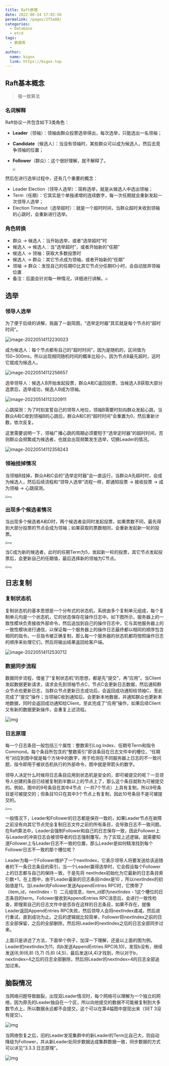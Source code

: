 ```yaml
---
title: Raft原理
date: 2022-06-24 17:02:56
permalink: /pages/2f5a88/
categories:
  - Database
  - etcd
tags:
  - 数据库
  - 
author: 
  name: bigox
  link: https://bigox.top
---
```

## Raft**基本概念**

> 强一致算法

### **名词解释**

Raft协议一共包含如下3类角色：

- **Leader**（领袖）：领袖由群众投票选举得出，每次选举，只能选出一名领袖；

- **Candidate**（候选人）：当没有领袖时，某些群众可以成为候选人，然后去竞争领袖的位置；

- **Follower**（群众）：这个很好理解，就不解释了。

  <img src="https://raw.githubusercontent.com/daniuEvan/pictrues/main/Typora/image-20220514112053285.png" style="zoom:50%;" />

然后在进行选举过程中，还有几个重要的概念：

- Leader Election（领导人选举）：简称选举，就是从候选人中选出领袖；
- Term（任期）：它其实是个单独递增的连续数字，每一次任期就会重新发起一次领导人选举；
- Election Timeout（选举超时）：就是一个超时时间，当群众超时未收到领袖的心跳时，会重新进行选举。

### **角色转换**

- 群众 -> 候选人：当开始选举，或者“选举超时”时
- 候选人 -> 候选人：当“选举超时”，或者开始新的“任期”
- 候选人 -> 领袖：获取大多数投票时
- 候选人 -> 群众：其它节点成为领袖，或者开始新的“任期”
- 领袖 -> 群众：发现自己的任期ID比其它节点分任期ID小时，会自动放弃领袖位置
- 备注：后面会针对每一种情况，详细进行讲解。<img src="https://raw.githubusercontent.com/daniuEvan/pictrues/main/Typora/image-20220514112053285-20220514112200247.png" style="zoom:50%;" />

## **选举**

### **领导人选举**

为了便于后续的讲解，我画了一副简图，“选举定时器”其实就是每个节点的“超时时间”。

![image-20220514112230023](https://raw.githubusercontent.com/daniuEvan/pictrues/main/Typora/image-20220514112230023.png)

成为候选人：每个节点都有自己的“超时时间”，因为是随机的，区间值为150~300ms，所以出现相同随机时间的概率比较小，因为节点B最先超时，这时它就成为候选人。

![image-20220514112256657](https://raw.githubusercontent.com/daniuEvan/pictrues/main/Typora/image-20220514112256657.png)

选举领导人：候选人B开始发起投票，群众A和C返回投票，当候选人B获取大部分选票后，选举成功，候选人B成为领袖。

![image-20220514112320911](https://raw.githubusercontent.com/daniuEvan/pictrues/main/Typora/image-20220514112320911.png)

心跳探测：为了时刻宣誓自己的领导人地位，领袖B需要时刻向群众发起心跳，当群众A和C收到领袖B的心跳后，群众A和C的“超时时间”会重置为0，然后重新计数，依次反复。

这里需要说明一下，领袖广播心跳的周期必须要短于“选举定时器”的超时时间，否则群众会频繁成为候选者，也就会出现频繁发生选举，切换Leader的情况。

![image-20220514112358243](https://raw.githubusercontent.com/daniuEvan/pictrues/main/Typora/image-20220514112358243.png)

### **领袖挂掉情况**

当领袖B挂掉，群众A和C会的“选举定时器”会一直运行，当群众A先超时时，会成为候选人，然后后续流程和“领导人选举”流程一样，即通知投票 -> 接收投票 -> 成为领袖 -> 心跳探测。

<img src="https://pic1.zhimg.com/80/v2-df0174b3627aa973bf61832d86bf343c_1440w.jpg" alt="img" style="zoom:50%;" />

### **出现多个候选者情况**

当出现多个候选者A和D时，两个候选者会同时发起投票，如果票数不同，最先得到大部分投票的节点会成为领袖；如果获取的票数相同，会重新发起新一轮的投票。

<img src="https://raw.githubusercontent.com/daniuEvan/pictrues/main/Typora/v2-a9b97e5f3a92de7f2342ead07fc33dff_1440w-20220514112435889.jpg" alt="img" style="zoom: 50%;" />

当C成为新的候选者，此时的任期Term为5，发起新一轮的投票，其它节点发起投票后，会更新自己的任期值，最后选择新的领袖为C节点。

<img src="https://pic4.zhimg.com/80/v2-af0e401ef0f861de08d519d2c9757f1f_1440w.jpg" alt="img" style="zoom:50%;" />

## **日志复制**

### **复制状态机**

复制状态机的基本思想是一个分布式的状态机，系统由多个复制单元组成，每个复制单元均是一个状态机，它的状态保存在操作日志中。如下图所示，服务器上的一致性模块负责接收外部命令，然后追加到自己的操作日志中，它与其他服务器上的一致性模块进行通信，以保证每一个服务器上的操作日志最终都以相同的顺序包含相同的指令。一旦指令被正确复制，那么每一个服务器的状态机都将按照操作日志的顺序来处理它们，然后将输出结果返回给客户端。

![image-20220514112530712](https://raw.githubusercontent.com/daniuEvan/pictrues/main/Typora/image-20220514112530712.png)

### **数据同步流程**

数据同步流程，借鉴了“复制状态机”的思想，都是先“提交”，再“应用”。当Client发起数据更新请求，请求会先到领袖节点C，节点C会更新日志数据，然后通知群众节点也更新日志，当群众节点更新日志成功后，会返回成功通知给领袖C，至此完成了“提交”操作；当领袖C收到通知后，会更新本地数据，并通知群众也更新本地数据，同时会返回成功通知给Client，至此完成了“应用”操作，如果后续Client又有新的数据更新操作，会重复上述流程。

![img](https://raw.githubusercontent.com/daniuEvan/pictrues/main/Typora/v2-6e18f00c9b23576c53a56bf2e5035bd7_1440w-20220514112539170.jpg)

### **日志原理**

每一个日志条目一般包括三个属性：整数索引Log Index、任期号Term和指令Commond。每个条目所包含的“整数索引”即该条目在日志文件中的槽位，“任期号”对应到图中就是每个方块中的数字，用于检测在不同服务器上日志的不一致问题，指令即用于被状态机执行的外部命令，图中就是带箭头的数字。

领导人决定什么时候将日志条目应用到状态机是安全的，即可被提交的呢？一旦领导人创建的条目已经被复制到半数以上的节点上了，那么这个条目就称为可被提交的。例如，图中的9号条目在其中4节点（一共7个节点）上具有复制，所以9号条目是可被提交的；但条目10只在其中3个节点上有复制，因此10号条目不是可被提交的。

<img src="https://pic2.zhimg.com/80/v2-0b5d95d7d9f84bdfd909672bf0e419f5_1440w.jpg" alt="img" style="zoom:50%;" />

一般情况下，Leader和Follower的日志都是保存一致的，如果Leader节点在故障之前没有向其它节点完全复制日志文件之前的所有条目，会导致日志不一致问题。在Raft算法中，Leader会强制Follower和自己的日志保存一致，因此Follower上与Leader的冲突日志会被领导者的日志强制覆写。为了实现上述逻辑，就需要知道Follower上与Leader日志不一致的位置，那么Leader是如何精准找到每个Follower日志不一致的那个槽位呢？

Leader为每一个Follower维护了一个nextlndex，它表示领导人将要发送给该追随者的下一条日志条目的索引，当一个Leader赢得选举时，它会假设每个Follower上的日志都与自己的保持－致，于是先将 nextlndex初始化为它最新的日志条目索引数+1，在上图中，由于Leader最新的日志条目index是10 ，所以nextlndex的初始值是11。当Leader向Follower发送AppendEntries RPC时，它携带了（item_id，nextIndex - 1）二元组信息，item_id即为nextIndex - 1这个槽位的日志条目的term。Follower接收到AppendEntries RPC消息后，会进行一致性检查，即搜索自己的日志文件中是否存在这样的日志条目，如果不存在，就像Leader返回AppendEntries RPC失败，然后领导人会将nextIndex递减，然后进行重试，直到成功为止。之后的逻辑就比较简单，Follower将nextIndex之前的日志全部保留，之后的全部删除，然后将Leader的nextIndex之后的日志全部同步过来。

上面只是讲述了方法，下面举个例子，加深一下理解，还是以上面的图为例。Leader的nextlndex为11，向b发送AppendEntries RPC(6,10)，发现b没有，继续发送(6,9)(6,8) (5,7) (5,6) (4,5)，最后发送(4,4)才找到，所以对于b，nextlndex=4之后的日志全部删除，然后将Leader的nextlndex=4的日志全部追加过来。

## **脑裂情况**

当网络问题导致脑裂，出现双Leader情况时，每个网络可以理解为一个独立的网络，因为原先的Leader独自在一个区，所以向他提交的数据不可能被复制到大多数节点上，所以数据永远都不会提交，这个可以在第4幅图中提现出来（SET 3没有提交）。

![img](https://raw.githubusercontent.com/daniuEvan/pictrues/main/Typora/v2-bd24e73de7330aca2491c57c9956036a_1440w-20220514112720882.jpg)

当网络恢复之后，旧的Leader发现集群中的新Leader的Term比自己大，则自动降级为Follower，并从新Leader处同步数据达成集群数据一致，同步数据的方式可以详见“3.3.3 日志原理”。

![img](https://raw.githubusercontent.com/daniuEvan/pictrues/main/Typora/v2-3d1f1ca3a94886c4299e91bbd75e670b_1440w-20220514112724907.jpg)